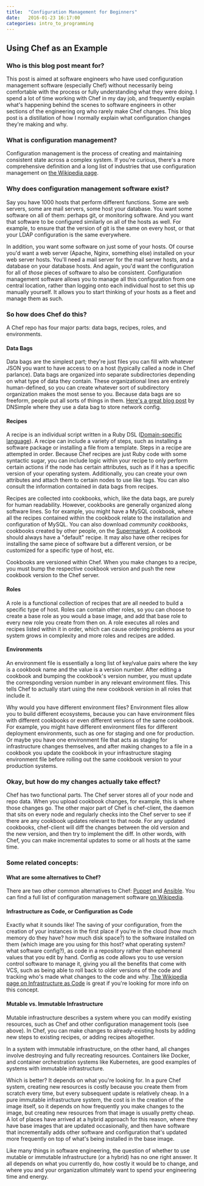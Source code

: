 ```yaml
---
title:  "Configuration Management for Beginners"
date:   2016-01-23 16:17:00
categories: intro_to_programming
---
```


## Using Chef as an Example

### Who is this blog post meant for?

This post is aimed at software engineers who have used configuration management software (especially Chef) without necessarily being comfortable with the process or fully understanding what they were doing. I spend a lot of time working with Chef in my day job, and frequently explain what's happening behind the scenes to software engineers in other sections of the engineering org who rarely make Chef changes. This blog post is a distillation of how I normally explain what configuration changes they're making and why.

### What is configuration management?

Configuration management is the process of creating and maintaining consistent state across a complex system. If you're curious, there's a more comprehensive definition and a long list of industries that use configuration management on [the Wikipedia page](https://en.wikipedia.org/wiki/Configuration_management).

### Why does configuration management software exist?

Say you have 1000 hosts that perform different functions. Some are web servers, some are mail servers, some host your database. You want some software on all of them: perhaps git, or monitoring software. And you want that software to be configured similarly on all of the hosts as well. For example, to ensure that the version of git is the same on every host, or that your LDAP configuration is the same everywhere.

In addition, you want some software on just some of your hosts. Of course you'd want a web server (Apache, Nginx, something else) installed on your web server hosts. You'll need a mail server for the mail server hosts, and a database on your database hosts. And again, you'd want the configuration for all of _those_ pieces of software to also be consistent. Configuration management software allows you to manage all this configuration from one central location, rather than logging onto each individual host to set this up manually yourself. It allows you to start thinking of your hosts as a fleet and manage them as such.

### So how does Chef do this?

A Chef repo has four major parts: data bags, recipes, roles, and environments.

#### Data Bags

Data bags are the simplest part; they're just files you can fill with whatever JSON you want to have access to on a host (typically called a node in Chef parlance). Data bags are organized into separate subdirectories depending on what type of data they contain. These organizational lines are entirely human-defined, so you can create whatever sort of subdirectory organization makes the most sense to you. Because data bags are so freeform, people put all sorts of things in them. [Here's a great blog post](https://blog.dnsimple.com/2017/05/databag_refactor/) by DNSimple where they use a data bag to store network config.

#### Recipes

A recipe is an individual script written in a Ruby DSL ([Domain-specific language](https://en.wikipedia.org/wiki/Domain-specific_language)). A recipe can include a variety of steps, such as installing a software package or installing a file from a template. Steps in a recipe are attempted in order. Because Chef recipes are just Ruby code with some syntactic sugar, you can include logic within your recipe to only perform certain actions if the node has certain attributes, such as if it has a specific version of your operating system. Additionally, you can create your own attributes and attach them to certain nodes to use like tags. You can also consult the information contained in data bags from recipes.

Recipes are collected into cookbooks, which, like the data bags, are purely for human readability. However, cookbooks are generally organized along software lines. So for example, you might have a MySQL cookbook, where all the recipes contained within the cookbook relate to the installation and configuration of MySQL. You can also download _community cookbooks_, cookbooks created by other people, on the [Supermarket](https://supermarket.chef.io/). A cookbook should always have a "default" recipe. It may also have other recipes for installing the same piece of software but a different version, or be customized for a specific type of host, etc.

Cookbooks are versioned within Chef. When you make changes to a recipe, you must bump the respective cookbook version and push the new cookbook version to the Chef server.

#### Roles

A role is a functional collection of recipes that are all needed to build a specific type of host. Roles can contain other roles, so you can choose to create a base role as you would a base image, and add that base role to every new role you create from then on. A role executes all roles and recipes listed within it in order, which can cause ordering problems as your system grows in complexity and more roles and recipes are added.

#### Environments

An environment file is essentially a long list of key/value pairs where the key is a cookbook name and the value is a version number. After editing a cookbook and bumping the cookbook's version number, you must update the corresponding version number in any relevant environment files. This tells Chef to actually start using the new cookbook version in all roles that include it. 

Why would you have different environment files? Environment files allow you to build different ecosystems, because you can have environment files with different cookbooks or even different versions of the same cookbook. For example, you might have different environment files for different deployment environments, such as one for staging and one for production. Or maybe you have one environment file that acts as staging for infrastructure changes themselves, and after making changes to a file in a cookbook you update the cookbook in your infrastructure staging environment file before rolling out the same cookbook version to your production systems.

### Okay, but how do my changes actually take effect?

Chef has two functional parts. The Chef server stores all of your node and repo data. When you upload cookbook changes, for example, this is where those changes go. The other major part of Chef is chef-client, the daemon that sits on every node and regularly checks into the Chef server to see if there are any cookbook updates relevant to that node. For any updated cookbooks, chef-client will diff the changes between the old version and the new version, and then try to implement the diff. In other words, with Chef, you can make incremental updates to some or all hosts at the same time.

### Some related concepts:
#### What are some alternatives to Chef?

There are two other common alternatives to Chef: [Puppet](http://www.puppet.com/) and [Ansible](https://www.ansible.com). You can find a full list of configuration management software [on Wikipedia](https://en.wikipedia.org/wiki/Comparison_of_open-source_configuration_management_software).

#### Infrastructure as Code, or Configuration as Code

Exactly what it sounds like! The saving of your configuration, from the creation of your instances in the first place if you're in the cloud (how much memory do they have? how much disk space?) to the software installed on them (which image are you using for this host? what operating system? what software config?), as code in a repository rather than ephemeral values that you edit by hand. Config as code allows you to use version control software to manage it, giving you all the benefits that come with VCS, such as being able to roll back to older versions of the code and tracking who's made what changes to the code and why. [The Wikipedia page on Infrastructure as Code](https://en.wikipedia.org/wiki/Infrastructure_as_code) is great if you're looking for more info on this concept.

#### Mutable vs. Immutable Infrastructure

Mutable infrastructure describes a system where you can modify existing resources, such as Chef and other configuration management tools (see above). In Chef, you can make changes to already-existing hosts by adding new steps to existing recipes, or adding recipes altogether.

In a system with immutable infrastructure, on the other hand, all changes involve destroying and fully recreating resources. Containers like Docker, and container orchestration systems like Kubernetes, are good examples of systems with immutable infrastructure.

Which is better? It depends on what you're looking for. In a pure Chef system, creating new resources is costly because you create them from scratch every time, but every subsequent update is relatively cheap. In a pure immutable infrastructure system, the cost is in the creation of the image itself, so it depends on how frequently you make changes to the image, but creating new resources from that image is usually pretty cheap. A lot of places have arrived at a hybrid approach for this reason, where they have base images that are updated occasionally, and then have software that incrementally adds other software and configuration that's updated more frequently on top of what's being installed in the base image.

Like many things in software engineering, the question of whether to use mutable or immutable infrastructure (or a hybrid) has no one right answer. It all depends on what you currently do, how costly it would be to change, and where you and your organization ultimately want to spend your engineering time and energy.